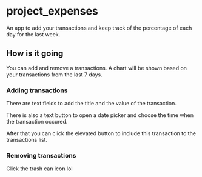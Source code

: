 # project_expenses

An app to add your transactions and keep track of the percentage of each day for the last week.

## How is it going

You can add and remove a transactions. A chart will be shown based on your transactions
from the last 7 days.

### Adding transactions

There are text fields to add the title and the value of the transaction.

There is also a text button to open a date picker and choose the time 
when the transaction occured.

After that you can click the elevated button to include this transaction
to the transactions list.

### Removing transactions

Click the trash can icon lol
